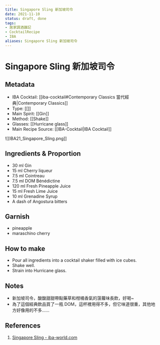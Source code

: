 ```yaml
---
title: Singapore Sling 新加坡司令
date: 2021-11-10
status: draft, done
tags:
- 居家調酒雜記
- CocktailRecipe
- IBA
aliases: Singapore Sling 新加坡司令
---
```

# Singapore Sling 新加坡司令

## Metadata
- IBA Cocktail: [[iba-cocktail#Contemporary Classics 當代經典|Contemporary Classics]]
- Type: [[]]
- Main Spirit: [[Gin]]
- Method: [[Shake]]
- Glasses: [[Hurricane glass]]
- Main Recipe Source: [[IBA-Cocktail|IBA Cocktail]]

![[IBA21_Singapore_Sling.png]]

## Ingredients & Proportion
- 30 ml Gin
- 15 ml Cherry liqueur
- 7.5 ml Cointreau
- 7.5 ml DOM Bénédictine
- 120 ml Fresh Pineapple Juice
- 15 ml Fresh Lime Juice
- 10 ml Grenadine Syrup
- A dash of Angostura bitters

## Garnish
- pineapple
- maraschino cherry

## How to make
- Pour all ingredients into a cocktail shaker filled with ice cubes.
- Shake well.
- Strain into Hurricane glass.

## Notes
- 新加坡司令，酸酸甜甜帶點藥草和柑橘香氣的菠蘿味長飲，好喝~
- 為了這個經典飲品買了一瓶 DOM，這杯裡用得不多，但它味道很重，其他地方好像用的不多……

## References
1.  [Singapore Sling - iba-world.com](https://iba-world.com/singapore-sling/)

